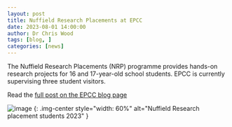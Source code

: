 ```yaml
---
layout: post
title: Nuffield Research Placements at EPCC 
date: 2023-08-01 14:00:00
author: Dr Chris Wood
tags: [blog, ] 
categories: [news]
---
```


The Nuffield Research Placements (NRP) programme provides hands-on research projects for 16 and 17-year-old school students. EPCC is currently supervising three student visitors. 

Read the [full post on the EPCC blog page](https://www.epcc.ed.ac.uk/whats-happening/articles/nuffield-research-placements-epcc)


<!--more-->
 


![image](https://www.epcc.ed.ac.uk/sites/default/files/styles/content_image/public/content-images/Nuffield%20students%202023%20ACF.jpg?itok=SiE7Ld5H)
{: .img-center style="width: 60%" 
alt="Nuffield Research placement students 2023" }







<!--

<img src="{{ site.baseurl }}/img/news/210127-IMG_0126.jpg" alt="ARCHER2" title="ARCHER2"/>

<img src="{{ site.baseurl }}/img/logos/euro-cc.jpg" alt="EuroCC" title="EuroCC" align="right" width="10%" />

<a href="https:www        ">
<img src="{{ site.baseurl }}/img/blog/211030-uk-stats-auth.jpg" alt="ARCHER2" title="ARCHER2" style="width: 30%"   /></a>



![image]({{ site.baseurl }}/img/blog/210412-systems-blog_pic2.jpg)
{: .img-center style="width: 60%" 
alt="ARCHER2" 
title="ARCHER2"}



<div>

<iframe title="Video"  width="1000" height="560" src="https://www.youtube.com/embed/UXHE7ljmhaQ" frameborder="0" allow="accelerometer; autoplay; encrypted-media; gyroscope; picture-in-picture" allowfullscreen></iframe>

</div>


-->